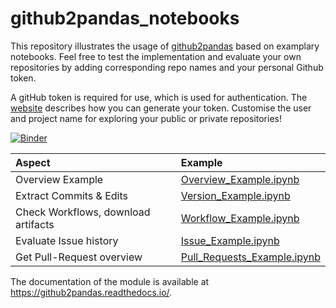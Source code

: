 # github2pandas_notebooks

This repository illustrates the usage of [github2pandas](https://github.com/TUBAF-IFI-DiPiT/github2pandas) based on examplary notebooks. Feel free to test the implementation and evaluate your own repositories by adding corresponding repo names and your personal Github token. 

A gitHub token is required for use, which is used for authentication. The [website](https://docs.github.com/en/github/authenticating-to-github/creating-a-personal-access-token) describes how you can generate your token. Customise the user and project name for exploring your public or private repositories!

[![Binder](https://mybinder.org/badge_logo.svg)](https://mybinder.org/v2/gh/TUBAF-IFI-DiPiT/github2pandas_notebooks/HEAD)

| Aspect              | Example                                                                                                                        | 
|:------------------- |:------------------------------------------------------------------------------------------------------------------------------ |
| Overview Example    | [Overview_Example.ipynb](https://github.com/TUBAF-IFI-DiPiT/github2pandas/blob/main/notebooks/Overview_Example.ipynb)          | 
| Extract Commits & Edits     | [Version_Example.ipynb](https://github.com/TUBAF-IFI-DiPiT/github2pandas/blob/main/notebooks/Version_Example.ipynb)            |    
| Check Workflows, download artifacts | [Workflow_Example.ipynb](https://github.com/TUBAF-IFI-DiPiT/github2pandas/blob/main/notebooks/Workflow_Example.ipynb)          |  
| Evaluate Issue history              | [Issue_Example.ipynb](https://github.com/TUBAF-IFI-DiPiT/github2pandas/blob/main/notebooks/Issues_Example.ipynb)               |             
| Get Pull-Request overview       | [Pull_Requests_Example.ipynb](https://github.com/TUBAF-IFI-DiPiT/github2pandas/blob/main/notebooks/Pull_Requests_Example.ipynb)|             

The documentation of the module is available at https://github2pandas.readthedocs.io/.
